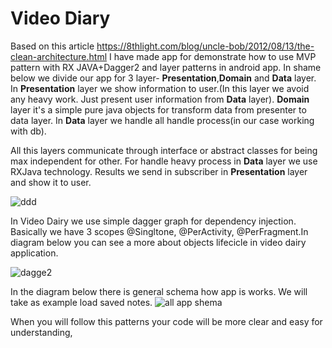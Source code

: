 # Video Diary
Based on this article https://8thlight.com/blog/uncle-bob/2012/08/13/the-clean-architecture.html I have made app for demonstrate how to use MVP pattern with RX JAVA+Dagger2 and layer patterns in android app. In shame below we divide our app for 3 layer- **Presentation**,**Domain** and **Data** layer. In **Presentation** layer we show information to user.(In this layer we avoid any heavy work. Just present user information from **Data** layer). **Domain** layer it's a simple pure java objects for transform data from presenter to data layer. In **Data** layer we handle all handle process(in our case working with db).

All this layers communicate through interface or abstract classes for being max independent for other. For handle heavy process in **Data** layer we use RXJava technology. Results we send in subscriber in **Presentation** layer and show it to user.

![ddd](https://cloud.githubusercontent.com/assets/2522157/21602051/c616ba98-d198-11e6-8307-4f13c3b02782.jpg)

In Video Dairy we use simple dagger graph for dependency injection. Basically we have 3 scopes @Singltone, @PerActivity, @PerFragment.In diagram below you can see a more about objects lifecicle in video dairy application.

![dagge2](https://cloud.githubusercontent.com/assets/2522157/21602575/fde3761e-d19d-11e6-88f6-b2eaeefff877.jpg)

In the diagram below there is general schema how app is works. We will take as example load saved notes.
![all app shema](https://cloud.githubusercontent.com/assets/2522157/21603618/52236384-d1a7-11e6-8057-b43b4235d211.jpg)

When you will follow this patterns your code will be more clear and easy for understanding,


